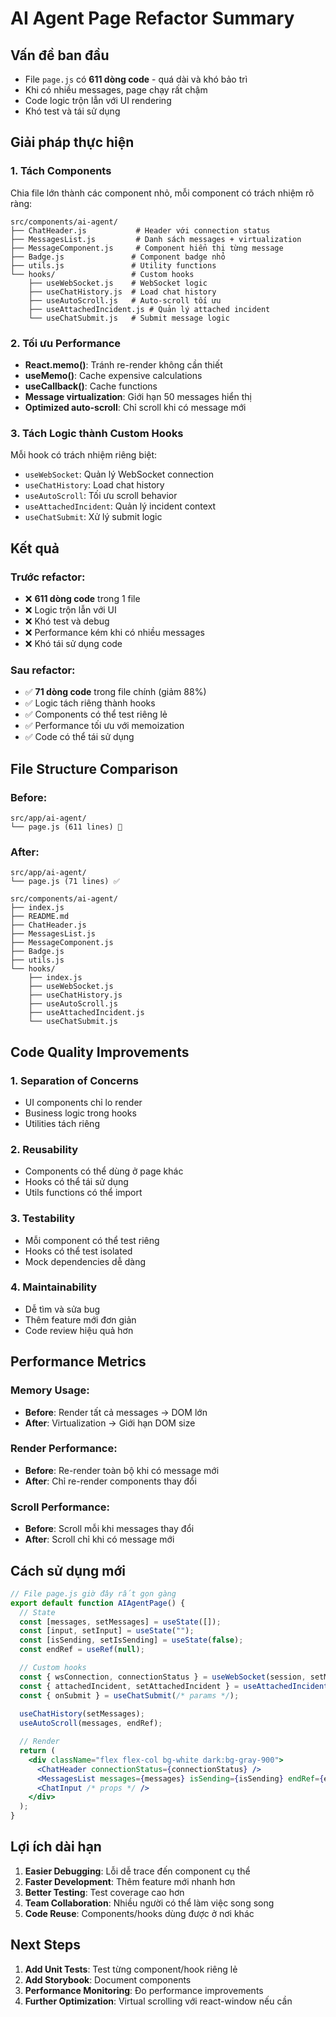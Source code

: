 # AI Agent Page Refactor Summary

## Vấn đề ban đầu
- File `page.js` có **611 dòng code** - quá dài và khó bảo trì
- Khi có nhiều messages, page chạy rất chậm
- Code logic trộn lẫn với UI rendering
- Khó test và tái sử dụng

## Giải pháp thực hiện

### 1. **Tách Components**
Chia file lớn thành các component nhỏ, mỗi component có trách nhiệm rõ ràng:

```
src/components/ai-agent/
├── ChatHeader.js           # Header với connection status
├── MessagesList.js         # Danh sách messages + virtualization  
├── MessageComponent.js     # Component hiển thị từng message
├── Badge.js               # Component badge nhỏ
├── utils.js               # Utility functions
└── hooks/                 # Custom hooks
    ├── useWebSocket.js    # WebSocket logic
    ├── useChatHistory.js  # Load chat history
    ├── useAutoScroll.js   # Auto-scroll tối ưu
    ├── useAttachedIncident.js # Quản lý attached incident
    └── useChatSubmit.js   # Submit message logic
```

### 2. **Tối ưu Performance**
- **React.memo()**: Tránh re-render không cần thiết
- **useMemo()**: Cache expensive calculations  
- **useCallback()**: Cache functions
- **Message virtualization**: Giới hạn 50 messages hiển thị
- **Optimized auto-scroll**: Chỉ scroll khi có message mới

### 3. **Tách Logic thành Custom Hooks**
Mỗi hook có trách nhiệm riêng biệt:
- `useWebSocket`: Quản lý WebSocket connection
- `useChatHistory`: Load chat history
- `useAutoScroll`: Tối ưu scroll behavior
- `useAttachedIncident`: Quản lý incident context
- `useChatSubmit`: Xử lý submit logic

## Kết quả

### Trước refactor:
- ❌ **611 dòng code** trong 1 file
- ❌ Logic trộn lẫn với UI
- ❌ Khó test và debug
- ❌ Performance kém khi có nhiều messages
- ❌ Khó tái sử dụng code

### Sau refactor:
- ✅ **71 dòng code** trong file chính (giảm 88%)
- ✅ Logic tách riêng thành hooks
- ✅ Components có thể test riêng lẻ
- ✅ Performance tối ưu với memoization
- ✅ Code có thể tái sử dụng

## File Structure Comparison

### Before:
```
src/app/ai-agent/
└── page.js (611 lines) 🔴
```

### After:
```
src/app/ai-agent/
└── page.js (71 lines) ✅

src/components/ai-agent/
├── index.js
├── README.md
├── ChatHeader.js
├── MessagesList.js  
├── MessageComponent.js
├── Badge.js
├── utils.js
└── hooks/
    ├── index.js
    ├── useWebSocket.js
    ├── useChatHistory.js
    ├── useAutoScroll.js
    ├── useAttachedIncident.js
    └── useChatSubmit.js
```

## Code Quality Improvements

### 1. **Separation of Concerns**
- UI components chỉ lo render
- Business logic trong hooks
- Utilities tách riêng

### 2. **Reusability**
- Components có thể dùng ở page khác
- Hooks có thể tái sử dụng
- Utils functions có thể import

### 3. **Testability**
- Mỗi component có thể test riêng
- Hooks có thể test isolated
- Mock dependencies dễ dàng

### 4. **Maintainability**
- Dễ tìm và sửa bug
- Thêm feature mới đơn giản
- Code review hiệu quả hơn

## Performance Metrics

### Memory Usage:
- **Before**: Render tất cả messages → DOM lớn
- **After**: Virtualization → Giới hạn DOM size

### Render Performance:
- **Before**: Re-render toàn bộ khi có message mới
- **After**: Chỉ re-render components thay đổi

### Scroll Performance:
- **Before**: Scroll mỗi khi messages thay đổi
- **After**: Scroll chỉ khi có message mới

## Cách sử dụng mới

```jsx
// File page.js giờ đây rất gọn gàng
export default function AIAgentPage() {
  // State
  const [messages, setMessages] = useState([]);
  const [input, setInput] = useState("");
  const [isSending, setIsSending] = useState(false);
  const endRef = useRef(null);

  // Custom hooks
  const { wsConnection, connectionStatus } = useWebSocket(session, setMessages, setIsSending);
  const { attachedIncident, setAttachedIncident } = useAttachedIncident();
  const { onSubmit } = useChatSubmit(/* params */);
  
  useChatHistory(setMessages);
  useAutoScroll(messages, endRef);

  // Render
  return (
    <div className="flex flex-col bg-white dark:bg-gray-900">
      <ChatHeader connectionStatus={connectionStatus} />
      <MessagesList messages={messages} isSending={isSending} endRef={endRef} />
      <ChatInput /* props */ />
    </div>
  );
}
```

## Lợi ích dài hạn

1. **Easier Debugging**: Lỗi dễ trace đến component cụ thể
2. **Faster Development**: Thêm feature mới nhanh hơn
3. **Better Testing**: Test coverage cao hơn
4. **Team Collaboration**: Nhiều người có thể làm việc song song
5. **Code Reuse**: Components/hooks dùng được ở nơi khác

## Next Steps

1. **Add Unit Tests**: Test từng component/hook riêng lẻ
2. **Add Storybook**: Document components
3. **Performance Monitoring**: Đo performance improvements
4. **Further Optimization**: Virtual scrolling với react-window nếu cần
